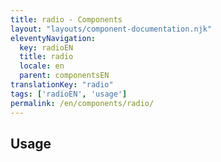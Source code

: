 ```yaml
---
title: radio - Components
layout: "layouts/component-documentation.njk"
eleventyNavigation:
  key: radioEN
  title: radio
  locale: en
  parent: componentsEN
translationKey: "radio"
tags: ['radioEN', 'usage']
permalink: /en/components/radio/
---
```


## Usage